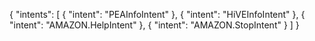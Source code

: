 {
"intents": [
{
"intent": "PEAInfoIntent"
},
{
"intent": "HiVEInfoIntent"
},
{
"intent": "AMAZON.HelpIntent"
},
{
"intent": "AMAZON.StopIntent"
}
]
}
